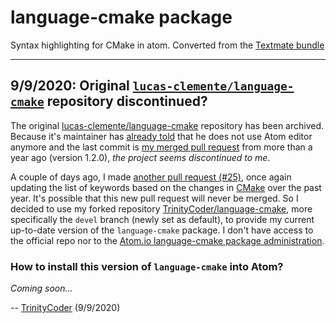 # language-cmake package

Syntax highlighting for CMake in atom. Converted from the
[Textmate bundle](https://github.com/textmate/cmake.tmbundle)

---

## __9/9/2020:__ Original [`lucas-clemente/language-cmake`](https://github.com/lucas-clemente/language-cmake) repository discontinued?
The original [lucas-clemente/language-cmake](https://github.com/lucas-clemente/language-cmake) repository has been archived. Because it's maintainer has [already told](https://github.com/lucas-clemente/language-cmake/pull/23#issuecomment-493762702) that he does not use Atom editor anymore and the last commit is [my merged pull request](https://github.com/lucas-clemente/language-cmake/pull/24) from more than a year ago (version 1.2.0), _the project seems discontinued to me_.

A couple of days ago, I made [another pull request (#25)](https://github.com/lucas-clemente/language-cmake/pull/25), once again updating the list of keywords based on the changes in [CMake](https://cmake.org/cmake/help/v3.18/) over the past year. It's possible that this new pull request will never be merged. So I decided to use my forked repository [TrinityCoder/language-cmake](https://github.com/TrinityCoder/language-cmake), more specifically the `devel` branch (newly set as default), to provide my current up-to-date version of the `language-cmake` package. I don't have access to the official repo nor to the [Atom.io language-cmake package administration](https://atom.io/packages/language-cmake).

### How to install this version of `language-cmake` into Atom?
_Coming soon..._

-- [TrinityCoder](https://github.com/TrinityCoder) (9/9/2020)
